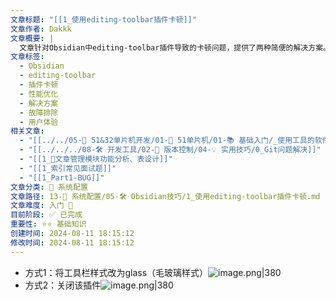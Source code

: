 ```yaml
---
文章标题: "[[1_使用editing-toolbar插件卡顿]]"
文章作者: Dakkk
文章概要: |
  文章针对Obsidian中editing-toolbar插件导致的卡顿问题，提供了两种简便的解决方案。一是将工具栏样式更改为“毛玻璃”模式，二是直接关闭该插件，以提升使用体验。
文章标签:
  - Obsidian
  - editing-toolbar
  - 插件卡顿
  - 性能优化
  - 解决方案
  - 故障排除
  - 用户体验
相关文章:
  - "[[../../05-🔧 51&32单片机开发/01-🎯 51单片机/01-📚 基础入门/_使用工具的软件驱动]]"
  - "[[../../../08-🛠️ 开发工具/02-🔧 版本控制/04-💡 实用技巧/0_Git问题解决]]"
  - "[[1_📕文章管理模块功能分析、表设计]]"
  - "[[1_索引常见面试题]]"
  - "[[1_Part1-BUG]]"
文章分类: 🔧 系统配置
文章路径: 13-🔧 系统配置/05-🛠️ Obsidian技巧/1_使用editing-toolbar插件卡顿.md
文章难度: 入门 🌱
目前阶段: ✅ 已完成
重要性: ⭐⭐ 基础知识
创建时间: 2024-08-11 18:15:12
修改时间: 2024-08-11 18:15:12
---
```



- 方式1：将工具栏样式改为glass（毛玻璃样式）![image.png|380](https://my-obsidian-image.oss-cn-guangzhou.aliyuncs.com/2024/04/fa5d8f4cf77adb81c9bee46fadeb4404.png)
- 方式2：关闭该插件![image.png|380](https://my-obsidian-image.oss-cn-guangzhou.aliyuncs.com/2024/04/a53983f2e9373107684aa97dea1a3091.png)
